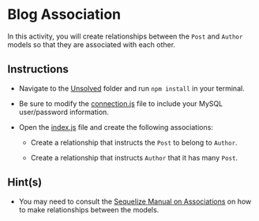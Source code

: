 # Blog Association

In this activity, you will create relationships between the `Post` and `Author` models so that they are associated with each other. 

## Instructions

* Navigate to the [Unsolved](Unsolved/) folder and run `npm install` in your terminal.

* Be sure to modify the [connection.js](Unsolved/config/connection.js) file to include your MySQL user/password information.

* Open the [index.js](Unsolved/models/index.js) file and create the following associations:

  * Create a relationship that instructs the `Post` to belong to `Author`.

  * Create a relationship that instructs `Author` that it has many `Post`.

## Hint(s)

* You may need to consult the [Sequelize Manual on Associations](https://sequelize.org/master/manual/assocs.html) on how to make relationships between the models. 